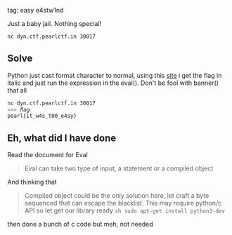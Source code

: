 tag: easy e4stw1nd

Just a baby jail. Nothing special!

```sh
nc dyn.ctf.pearlctf.in 30017
```

## Solve

Python just cast format character to normal, using this [site](https://lingojam.com/ItalicTextGenerator) i get the flag in italic and just run the expression in the eval(). Don't be fool with banner() that all

```sh
nc dyn.ctf.pearlctf.in 30017
>>> 𝘧𝘭𝘢𝘨
pearl{it_w4s_t00_e4sy}
```

## Eh, what did I have done

Read the document for Eval
> Eval can take two type of input, a statement or a compiled object

And thinking that
> Compiled object could be the only solution here, let craft a byte sequenced that can escape the blacklist. This may require python/c API so let get our library ready
    ```sh
    sudo apt-get install python3-dev
    ```

then done a bunch of c code but meh, not needed
